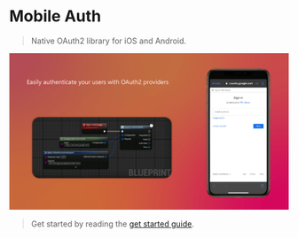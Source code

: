 
# Mobile Auth

>  Native OAuth2 library for iOS and Android.


<div class="centered">
<img src="_images/Slide0.png">
</div>

> Get started by reading the [get started guide](/getstarted).

<div class="centered">
</div>
